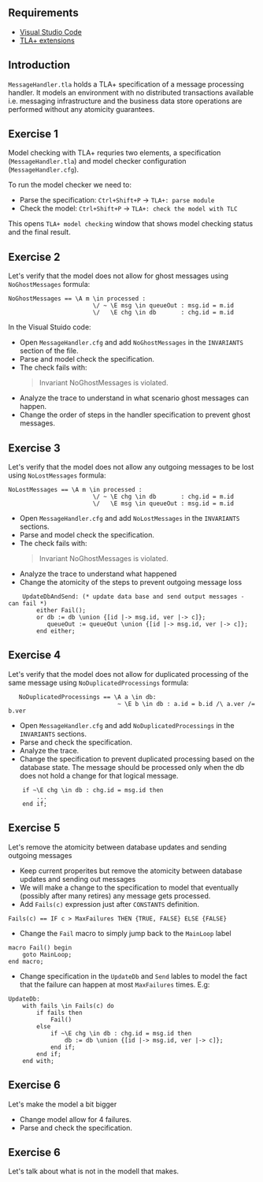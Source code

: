 ## Requirements

- [Visual Studio Code](https://code.visualstudio.com/)
- [TLA+ extensions](https://github.com/alygin/vscode-tlaplus/wiki/How-to-Install)
 

## Introduction

`MessageHandler.tla` holds a TLA+ specification of a message processing handler. It models an environment with no distributed transactions available i.e. messaging infrastructure and the business data store operations are performed without any atomicity guarantees. 


## Exercise 1

Model checking with TLA+ requries two elements, a specification (`MessageHandler.tla`) and model checker configuration (`MessageHandler.cfg`). 

To run the model checker we need to:
 * Parse the specification: `Ctrl+Shift+P` -> `TLA+: parse module`
 * Check the model: `Ctrl+Shift+P` -> `TLA+: check the model with TLC`

 This opens `TLA+ model checking` window that shows model checking status and the final result.

## Exercise 2

Let's verify that the model does not allow for ghost messages using `NoGhostMessages` formula:

```tla+
NoGhostMessages == \A m \in processed : 
                        \/ ~ \E msg \in queueOut : msg.id = m.id
                        \/   \E chg \in db       : chg.id = m.id
```

In the Visual Stuido code:
 * Open `MessageHandler.cfg` and add `NoGhostMessages` in the `INVARIANTS` section of the file.
 * Parse and model check the specification.
 * The check fails with:
    > Invariant NoGhostMessages is violated.
 * Analyze the trace to understand in what scenario ghost messages can happen. 
 * Change the order of steps in the handler specification to prevent ghost messages.

## Exercise 3

Let's verify that the model does not allow any outgoing messages to be lost using `NoLostMessages` formula:

```tla+
NoLostMessages == \A m \in processed :
                        \/ ~ \E chg \in db       : chg.id = m.id
                        \/   \E msg \in queueOut : msg.id = m.id
```

 * Open `MessageHandler.cfg` and add `NoLostMessages` in the `INVARIANTS` sections.
 * Parse and model check the specification.
 * The check fails with:
    > Invariant NoGhostMessages is violated.
 * Analyze the trace to understand what happened
 * Change the atomicity of the steps to prevent outgoing message loss

```tla+
    UpdateDbAndSend: (* update data base and send output messages - can fail *)
        either Fail();
        or db := db \union {[id |-> msg.id, ver |-> c]}; 
           queueOut := queueOut \union {[id |-> msg.id, ver |-> c]};
        end either;
```

## Exercise 4

Let's verify that the model does not allow for duplicated processing of the same message using `NoDuplicatedProcessings` formula:

```tla+
   NoDuplicatedProcessings == \A a \in db:
                               ~ \E b \in db : a.id = b.id /\ a.ver /= b.ver
```

 * Open `MessageHandler.cfg` and add `NoDuplicatedProcessings` in the `INVARIANTS` sections.
 * Parse and check the specification.
 * Analyze the trace.
 * Change the specification to prevent duplicated processing based on the database state. The message should be processed only when the db does not hold a change for that logical message.

``` TLA+
    if ~\E chg \in db : chg.id = msg.id then
        ...
    end if;
```
## Exercise 5

Let's remove the atomicity between database updates and sending outgoing messages
 * Keep current properites but remove the atomicity between database updates and sending out messages 
 * We will make a change to the specification to model that eventually (possibly after many retires) any message gets processed.
 * Add `Fails(c)` expression just after `CONSTANTS` definition.

```tla+
Fails(c) == IF c > MaxFailures THEN {TRUE, FALSE} ELSE {FALSE}
```
 * Change the `Fail` macro to simply jump back to the `MainLoop` label

```tla+
macro Fail() begin
    goto MainLoop;
end macro;
```

 * Change specification in the `UpdateDb` and `Send` lables to model the fact that the failure can happen at most `MaxFailures` times. E.g:

```tla+
UpdateDb:
    with fails \in Fails(c) do
        if fails then
            Fail()
        else
            if ~\E chg \in db : chg.id = msg.id then
                db := db \union {[id |-> msg.id, ver |-> c]}; 
            end if;
        end if;
    end with;
```
 
## Exercise 6

Let's make the model a bit bigger
 * Change model allow for 4 failures.
 * Parse and check the specification.

## Exercise 6

Let's talk about what is not in the modell that makes. 